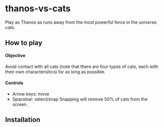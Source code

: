 # thanos-vs-cats
Play as Thanos as runs away from the most powerful force in the universe: *cats*.

## How to play
#### Objective
Avoid contact with all cats (note that there are four types of cats, each with their own characteristics) for as long as possible.

#### Controls
- Arrow keys: move
- Spacebar: select/snap
Snapping will remove 50% of cats from the screen.

## Installation
